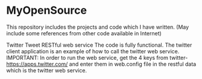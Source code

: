 MyOpenSource
============

This repository includes the projects and code which I have written. (May include some references from other code available in Internet)

Twitter Tweet RESTful web service
  The code is fully functional. The twitter client application is an example of how to call the twitter web service.
  IMPORTANT: In order to run the web service, get the 4 keys from twitter- https://apps.twitter.com/ and enter them in web.config file in the restful data which is the twitter web service.
